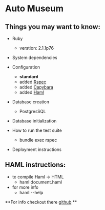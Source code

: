 # Auto Museum


## Things you may want to know:

* Ruby
	* verstion: 2.1.1p76
* System dependencies

* Configuration
	* **standard**
	* added [Rspec](https://github.com/rspec/rspec-rails)
	* added [Capybara](https://github.com/jnicklas/capybara)
	* added [Haml](http://https://github.com/haml/haml)

* Database creation
	* PostgresSQL

* Database initialization

* How to run the test suite
	* bundle exec rspec

* Deployment instructions

## HAML instructions: 

* to compile Haml -> HTML
	* haml document.haml
* for more info 
	* haml --help

**For info checkout there [github](https://github.com/haml/haml) **

